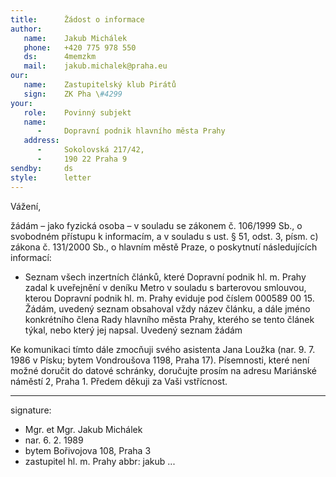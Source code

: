 ```yaml
---
title:      Žádost o informace
author:
   name:    Jakub Michálek
   phone:   +420 775 978 550
   ds:      4memzkm
   mail:    jakub.michalek@praha.eu
our:
   name:    Zastupitelský klub Pirátů
   sign:    ZK Pha \#4299
your:
   role:    Povinný subjekt
   name:    
      -     Dopravní podnik hlavního města Prahy
   address:
      -     Sokolovská 217/42,
      -     190 22 Praha 9
sendby:     ds
style:      letter
---
```


Vážení, 

žádám – jako fyzická osoba – v souladu se zákonem č. 106/1999 Sb., o svobodném přístupu k informacím, a v souladu s ust. § 51, odst. 3, písm. c) zákona č. 131/2000 Sb., o hlavním městě Praze, o poskytnutí následujících informací:

* Seznam všech inzertních článků, které Dopravní podnik hl. m. Prahy zadal k uveřejnění v deníku Metro v souladu s barterovou smlouvou, kterou Dopravní podnik hl. m. Prahy eviduje pod číslem 000589 00 15. Žádám, uvedený seznam obsahoval vždy název článku, a dále jméno konkrétního člena Rady hlavního města Prahy, kterého se tento článek týkal, nebo který jej napsal. Uvedený seznam žádám 

Ke komunikaci tímto dále zmocňuji svého asistenta Jana Loužka (nar. 9. 7. 1986 v Písku; bytem Vondroušova 1198, Praha 17). Písemnosti, které není možné doručit do datové schránky, doručujte prosím na adresu Mariánské náměstí 2, Praha 1. Předem děkuji za Vaši vstřícnost.

---
signature:
  - Mgr. et Mgr. Jakub Michálek
  - nar. 6. 2. 1989
  - bytem Bořivojova 108, Praha 3
  - zastupitel hl. m. Prahy
abbr:       jakub
...
